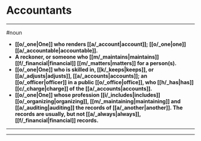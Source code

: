 # Accountants
---
#noun
- **[[o/_one|One]] who renders [[a/_account|account]]; [[o/_one|one]] [[a/_accountable|accountable]].**
- **A reckoner, or someone who [[m/_maintains|maintains]] [[f/_financial|financial]] [[m/_matters|matters]] for a person(s).**
- **[[o/_one|One]] who is skilled in, [[k/_keeps|keeps]], or [[a/_adjusts|adjusts]], [[a/_accounts|accounts]]; an [[o/_officer|officer]] in a public [[o/_office|office]], who [[h/_has|has]] [[c/_charge|charge]] of the [[a/_accounts|accounts]].**
- **[[o/_one|One]] whose profession [[i/_includes|includes]] [[o/_organizing|organizing]], [[m/_maintaining|maintaining]] and [[a/_auditing|auditing]] the records of [[a/_another|another]]. The records are usually, but not [[a/_always|always]], [[f/_financial|financial]] records.**
---
---
